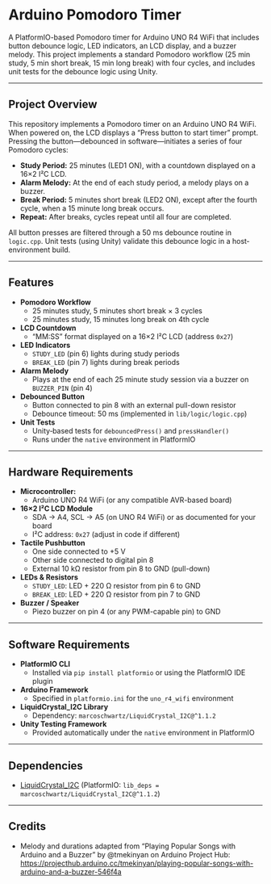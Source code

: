 # Arduino Pomodoro Timer

A PlatformIO-based Pomodoro timer for Arduino UNO R4 WiFi that includes button debounce logic, LED indicators, an LCD display, and a buzzer melody. This project implements a standard Pomodoro workflow (25 min study, 5 min short break, 15 min long break) with four cycles, and includes unit tests for the debounce logic using Unity.

---

## Project Overview

This repository implements a Pomodoro timer on an Arduino UNO R4 WiFi. When powered on, the LCD displays a “Press button to start timer” prompt. Pressing the button—debounced in software—initiates a series of four Pomodoro cycles:

- **Study Period:** 25 minutes (LED1 ON), with a countdown displayed on a 16×2 I²C LCD.  
- **Alarm Melody:** At the end of each study period, a melody plays on a buzzer.  
- **Break Period:** 5 minutes short break (LED2 ON), except after the fourth cycle, when a 15 minute long break occurs.  
- **Repeat:** After breaks, cycles repeat until all four are completed.  

All button presses are filtered through a 50 ms debounce routine in `logic.cpp`. Unit tests (using Unity) validate this debounce logic in a host‐environment build.

---

## Features

- **Pomodoro Workflow**  
  - 25 minutes study, 5 minutes short break × 3 cycles  
  - 25 minutes study, 15 minutes long break on 4th cycle  
- **LCD Countdown**  
  - “MM:SS” format displayed on a 16×2 I²C LCD (address `0x27`)  
- **LED Indicators**  
  - `STUDY_LED` (pin 6) lights during study periods  
  - `BREAK_LED` (pin 7) lights during break periods  
- **Alarm Melody**  
  - Plays at the end of each 25 minute study session via a buzzer on `BUZZER_PIN` (pin 4)  
- **Debounced Button**  
  - Button connected to pin 8 with an external pull-down resistor  
  - Debounce timeout: 50 ms (implemented in `lib/logic/logic.cpp`)  
- **Unit Tests**  
  - Unity‐based tests for `debouncedPress()` and `pressHandler()`  
  - Runs under the `native` environment in PlatformIO  

---

## Hardware Requirements

- **Microcontroller:**  
  - Arduino UNO R4 WiFi (or any compatible AVR-based board)  
- **16×2 I²C LCD Module**  
  - SDA → A4, SCL → A5 (on UNO R4 WiFi) or as documented for your board  
  - I²C address: `0x27` (adjust in code if different)  
- **Tactile Pushbutton**  
  - One side connected to +5 V  
  - Other side connected to digital pin 8  
  - External 10 kΩ resistor from pin 8 to GND (pull-down)  
- **LEDs & Resistors**  
  - `STUDY_LED`: LED + 220 Ω resistor from pin 6 to GND  
  - `BREAK_LED`: LED + 220 Ω resistor from pin 7 to GND  
- **Buzzer / Speaker**  
  - Piezo buzzer on pin 4 (or any PWM-capable pin) to GND  

---

## Software Requirements

- **PlatformIO CLI**  
  - Installed via `pip install platformio` or using the PlatformIO IDE plugin  
- **Arduino Framework**  
  - Specified in `platformio.ini` for the `uno_r4_wifi` environment  
- **LiquidCrystal_I2C Library**  
  - Dependency: `marcoschwartz/LiquidCrystal_I2C@^1.1.2`  
- **Unity Testing Framework**  
  - Provided automatically under the `native` environment in PlatformIO  

---

## Dependencies

- [LiquidCrystal_I2C](https://github.com/marcoschwartz/LiquidCrystal_I2C) (PlatformIO: `lib_deps = marcoschwartz/LiquidCrystal_I2C@^1.1.2`)

---

## Credits

- Melody and durations adapted from “Playing Popular Songs with Arduino and a Buzzer” by @tmekinyan on Arduino Project Hub:
  https://projecthub.arduino.cc/tmekinyan/playing-popular-songs-with-arduino-and-a-buzzer-546f4a
